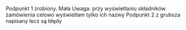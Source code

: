 Podpunkt 1 zrobiony. Mała Uwaga: przy wyświetlaniu składników zamówienia celowo wyświetlam tylko ich nazwy
Podpunkt 2 z grubsza napisany lecz są błędy
